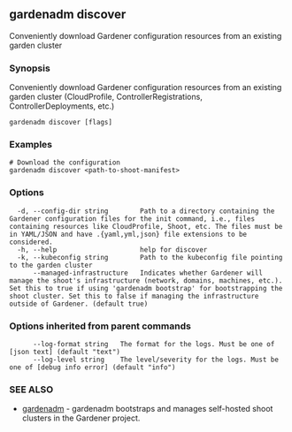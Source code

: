 ## gardenadm discover

Conveniently download Gardener configuration resources from an existing garden cluster

### Synopsis

Conveniently download Gardener configuration resources from an existing garden cluster (CloudProfile, ControllerRegistrations, ControllerDeployments, etc.)

```
gardenadm discover [flags]
```

### Examples

```
# Download the configuration
gardenadm discover <path-to-shoot-manifest>
```

### Options

```
  -d, --config-dir string        Path to a directory containing the Gardener configuration files for the init command, i.e., files containing resources like CloudProfile, Shoot, etc. The files must be in YAML/JSON and have .{yaml,yml,json} file extensions to be considered.
  -h, --help                     help for discover
  -k, --kubeconfig string        Path to the kubeconfig file pointing to the garden cluster
      --managed-infrastructure   Indicates whether Gardener will manage the shoot's infrastructure (network, domains, machines, etc.). Set this to true if using 'gardenadm bootstrap' for bootstrapping the shoot cluster. Set this to false if managing the infrastructure outside of Gardener. (default true)
```

### Options inherited from parent commands

```
      --log-format string   The format for the logs. Must be one of [json text] (default "text")
      --log-level string    The level/severity for the logs. Must be one of [debug info error] (default "info")
```

### SEE ALSO

* [gardenadm](gardenadm.md)	 - gardenadm bootstraps and manages self-hosted shoot clusters in the Gardener project.
